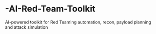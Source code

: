 # -AI-Red-Team-Toolkit
AI-powered toolkit for Red Teaming automation, recon, payload planning and attack simulation
